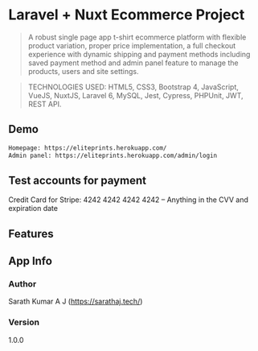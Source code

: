 # Laravel + Nuxt Ecommerce Project

> A robust single page app t-shirt ecommerce platform with flexible product variation, proper price implementation, a full checkout experience with dynamic shipping and payment methods including saved payment method and admin panel feature to manage the products, users and site settings.

> TECHNOLOGIES USED: HTML5, CSS3, Bootstrap 4, JavaScript, VueJS, NuxtJS, Laravel 6, MySQL, Jest, Cypress, PHPUnit, JWT, REST API.

## Demo
``` bash
Homepage: https://eliteprints.herokuapp.com/
Admin panel: https://eliteprints.herokuapp.com/admin/login
```

## Test accounts for payment
Credit Card for Stripe: 4242 4242 4242 4242 – Anything in the CVV and expiration date

## Features

## App Info

### Author

Sarath Kumar A J
(https://sarathaj.tech/)

### Version

1.0.0
